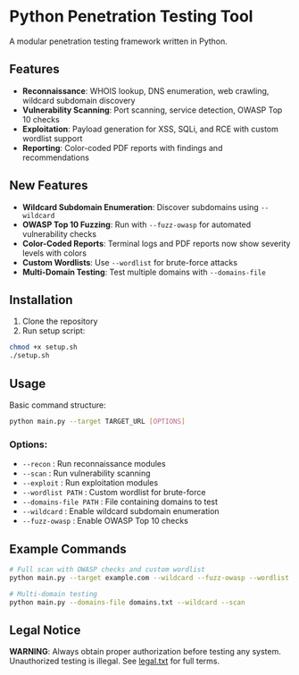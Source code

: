 # Python Penetration Testing Tool

A modular penetration testing framework written in Python.

## Features
- **Reconnaissance**: WHOIS lookup, DNS enumeration, web crawling, wildcard subdomain discovery
- **Vulnerability Scanning**: Port scanning, service detection, OWASP Top 10 checks
- **Exploitation**: Payload generation for XSS, SQLi, and RCE with custom wordlist support
- **Reporting**: Color-coded PDF reports with findings and recommendations

## New Features
- **Wildcard Subdomain Enumeration**: Discover subdomains using `--wildcard`
- **OWASP Top 10 Fuzzing**: Run with `--fuzz-owasp` for automated vulnerability checks
- **Color-Coded Reports**: Terminal logs and PDF reports now show severity levels with colors
- **Custom Wordlists**: Use `--wordlist` for brute-force attacks
- **Multi-Domain Testing**: Test multiple domains with `--domains-file`

## Installation
1. Clone the repository
2. Run setup script:
```bash
chmod +x setup.sh
./setup.sh
```

## Usage
Basic command structure:
```bash
python main.py --target TARGET_URL [OPTIONS]
```

### Options:
- `--recon` : Run reconnaissance modules
- `--scan` : Run vulnerability scanning
- `--exploit` : Run exploitation modules
- `--wordlist PATH` : Custom wordlist for brute-force
- `--domains-file PATH` : File containing domains to test
- `--wildcard` : Enable wildcard subdomain enumeration
- `--fuzz-owasp` : Enable OWASP Top 10 checks

## Example Commands
```bash
# Full scan with OWASP checks and custom wordlist
python main.py --target example.com --wildcard --fuzz-owasp --wordlist /path/to/wordlist.txt

# Multi-domain testing
python main.py --domains-file domains.txt --wildcard --scan
```

## Legal Notice
**WARNING**: Always obtain proper authorization before testing any system. Unauthorized testing is illegal. See [legal.txt](config/legal.txt) for full terms.